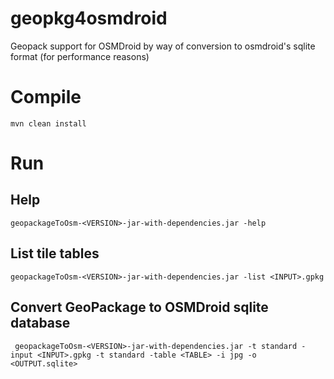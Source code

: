 # geopkg4osmdroid
Geopack support for OSMDroid by way of conversion to osmdroid's sqlite format (for performance reasons)

# Compile
```mvn clean install ```

# Run

## Help

``` geopackageToOsm-<VERSION>-jar-with-dependencies.jar -help ```

## List tile tables

``` geopackageToOsm-<VERSION>-jar-with-dependencies.jar -list <INPUT>.gpkg ```

## Convert GeoPackage to OSMDroid sqlite database

``` geopackageToOsm-<VERSION>-jar-with-dependencies.jar -t standard -input <INPUT>.gpkg -t standard -table <TABLE> -i jpg -o <OUTPUT.sqlite>```
